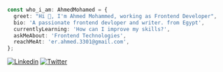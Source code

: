 
```typescript

const who_i_am: AhmedMohamed = {
  greet: "Hi 👋, I'm Ahmed Mohammed, working as Frontend Developer",
  bio: 'A passionate frontend devloper and writer. from Egypt',
  currentlyLearning: 'How can I improve my skills?',
  askMeAbout: 'Frontend Technologies',
  reachMeAt: 'er.ahmed.3301@gmail.com',
};
```
[![Linkedin](https://img.shields.io/badge/LinkedIn-0077B5?style=flat&logo=linkedin&logoColor=white)](https://www.linkedin.com/in/ahmedmohmd/)
[![Twitter](https://img.shields.io/badge/Twitter-1DA1F2?style=flat&logo=twitter&logoColor=white)](https://twitter.com/a7m3D_000)

